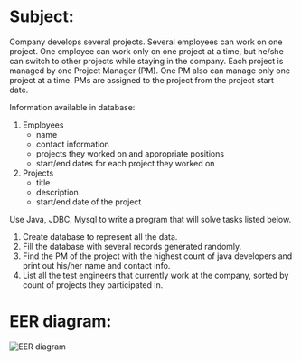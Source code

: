 # Subject:
Company develops several projects.
Several employees can work on one project.
One employee can work only on one project at a time, but he/she can switch to other projects while staying in the company.
Each project is managed by one Project Manager (PM).
One PM also can manage only one project at a time.
PMs are assigned to the project from the project start date.

Information available in database:
 1. Employees
    * name
    * contact information
    * projects they worked on and appropriate positions
    * start/end dates for each project they worked on
 2. Projects
    * title
    * description
    * start/end date of the project

Use Java, JDBC, Mysql to write a program that will solve tasks listed below.
1. Create database to represent all the data.
2. Fill the database with several records generated randomly.
3. Find the PM of the project with the highest count of java developers and print out his/her name and contact info.
4. List all the test engineers that currently work at the company, sorted by count of projects they participated in.

# EER diagram:
![EER diagram](https://user-images.githubusercontent.com/17299069/47019308-6fa54300-d15f-11e8-9b4e-c0de22e61c40.png)
